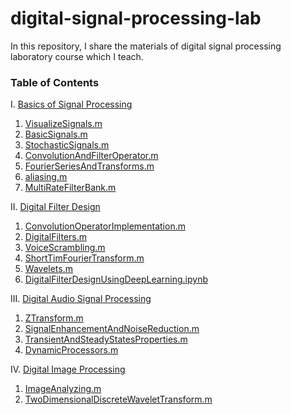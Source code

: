 # digital-signal-processing-lab
In this repository, I share the materials of digital signal processing laboratory course which I teach.

### Table of Contents

I. [Basics of Signal Processing](https://github.com/ErfanRasti/digital-signal-processing-lab/tree/main/1_BasicsOfSignalProcessing)
   1. [VisualizeSignals.m](https://github.com/ErfanRasti/digital-signal-processing-lab/blob/main/1_BasicsOfSignalProcessing/S1_VisualizeSignals.m)
   2. [BasicSignals.m](https://github.com/ErfanRasti/digital-signal-processing-lab/blob/main/1_BasicsOfSignalProcessing/S2_BasicSignals.m)
   3. [StochasticSignals.m](https://github.com/ErfanRasti/digital-signal-processing-lab/blob/main/1_BasicsOfSignalProcessing/S3_StochasticSignals.m)
   4. [ConvolutionAndFilterOperator.m](https://github.com/ErfanRasti/digital-signal-processing-lab/blob/main/1_BasicsOfSignalProcessing/S4_ConvolutionAndFilterOperator.m)
   5. [FourierSeriesAndTransforms.m](https://github.com/ErfanRasti/digital-signal-processing-lab/blob/main/1_BasicsOfSignalProcessing/S5_FourierSeriesAndTransforms.m)
   6. [aliasing.m](https://github.com/ErfanRasti/digital-signal-processing-lab/blob/main/1_BasicsOfSignalProcessing/S6_aliasing.m)
   7. [MultiRateFilterBank.m](https://github.com/ErfanRasti/digital-signal-processing-lab/blob/main/1_BasicsOfSignalProcessing/S7_MultiRateFilterBank.m)

II. [Digital Filter Design](https://github.com/ErfanRasti/digital-signal-processing-lab/tree/main/2_DigitalFilterDesign)
   1. [ConvolutionOperatorImplementation.m](https://github.com/ErfanRasti/digital-signal-processing-lab/blob/main/2_DigitalFilterDesign/S1_ConvolutionOperatorImplementation.m)
   2. [DigitalFilters.m](https://github.com/ErfanRasti/digital-signal-processing-lab/blob/main/2_DigitalFilterDesign/S2_DigitalFilters.m)
   3. [VoiceScrambling.m](https://github.com/ErfanRasti/digital-signal-processing-lab/blob/main/2_DigitalFilterDesign/S3_VoiceScrambling.m)
   4. [ShortTimFourierTransform.m](https://github.com/ErfanRasti/digital-signal-processing-lab/blob/main/2_DigitalFilterDesign/S4_ShortTimFourierTransform.m)
   5. [Wavelets.m](https://github.com/ErfanRasti/digital-signal-processing-lab/blob/main/2_DigitalFilterDesign/S5_Wavelets.m)
   6. [DigitalFilterDesignUsingDeepLearning.ipynb](https://github.com/ErfanRasti/digital-signal-processing-lab/blob/main/2_DigitalFilterDesign/S6_DigitalFilterDesingUsingDeepLearning.ipynb)

III. [Digital Audio Signal Processing](https://github.com/ErfanRasti/digital-signal-processing-lab/tree/main/3_DigitalAudioSignalProcessing)
   1. [ZTransform.m](https://github.com/ErfanRasti/digital-signal-processing-lab/blob/main/3_DigitalAudioSignalProcessing/S1_ZTransform.m)
   2. [SignalEnhancementAndNoiseReduction.m](https://github.com/ErfanRasti/digital-signal-processing-lab/blob/main/3_DigitalAudioSignalProcessing/S2_SignalEnhancementAndNoiseReduction.m)
   3. [TransientAndSteadyStatesProperties.m](https://github.com/ErfanRasti/digital-signal-processing-lab/blob/main/3_DigitalAudioSignalProcessing/S3_TransientAndSteadyStatesProperties.m)
   4. [DynamicProcessors.m](https://github.com/ErfanRasti/digital-signal-processing-lab/blob/main/3_DigitalAudioSignalProcessing/S4_DynamicProcessors.m)

IV. [Digital Image Processing](https://github.com/ErfanRasti/digital-signal-processing-lab/tree/main/4_DigitalImageProcessing)
   1. [ImageAnalyzing.m](https://github.com/ErfanRasti/digital-signal-processing-lab/blob/main/4_DigitalImageProcessing/S1_ImageAnalyzing.m)
   2. [TwoDimensionalDiscreteWaveletTransform.m](https://github.com/ErfanRasti/digital-signal-processing-lab/blob/main/4_DigitalImageProcessing/S2_TwoDimensionalDiscreteWaveletTransform.m)

